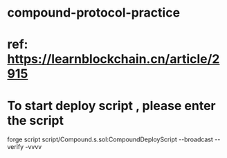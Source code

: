 # compound-protocol-practice

# ref: https://learnblockchain.cn/article/2915

# To start deploy script , please enter the script
forge script script/Compound.s.sol:CompoundDeployScript --broadcast --verify -vvvv
